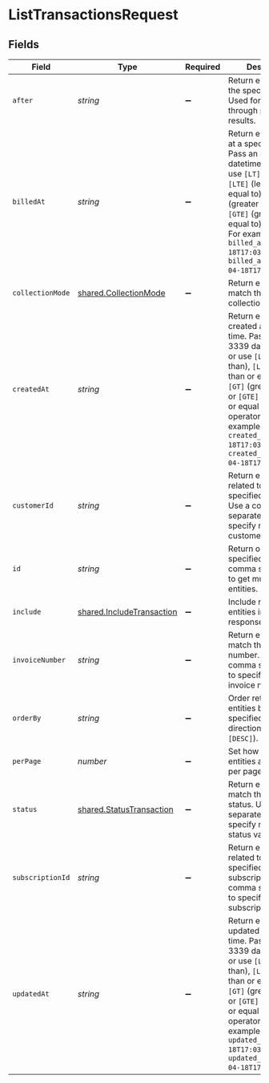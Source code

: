 # ListTransactionsRequest


## Fields

| Field                                                                                                                                                                                                                                                                                                    | Type                                                                                                                                                                                                                                                                                                     | Required                                                                                                                                                                                                                                                                                                 | Description                                                                                                                                                                                                                                                                                              | Example                                                                                                                                                                                                                                                                                                  |
| -------------------------------------------------------------------------------------------------------------------------------------------------------------------------------------------------------------------------------------------------------------------------------------------------------- | -------------------------------------------------------------------------------------------------------------------------------------------------------------------------------------------------------------------------------------------------------------------------------------------------------- | -------------------------------------------------------------------------------------------------------------------------------------------------------------------------------------------------------------------------------------------------------------------------------------------------------- | -------------------------------------------------------------------------------------------------------------------------------------------------------------------------------------------------------------------------------------------------------------------------------------------------------- | -------------------------------------------------------------------------------------------------------------------------------------------------------------------------------------------------------------------------------------------------------------------------------------------------------- |
| `after`                                                                                                                                                                                                                                                                                                  | *string*                                                                                                                                                                                                                                                                                                 | :heavy_minus_sign:                                                                                                                                                                                                                                                                                       | Return entities after the specified cursor. Used for working through paginated results.                                                                                                                                                                                                                  |                                                                                                                                                                                                                                                                                                          |
| `billedAt`                                                                                                                                                                                                                                                                                               | *string*                                                                                                                                                                                                                                                                                                 | :heavy_minus_sign:                                                                                                                                                                                                                                                                                       | Return entities billed at a specific time. Pass an RFC 3339 datetime string, or use `[LT]` (less than), `[LTE]` (less than or equal to), `[GT]` (greater than), or `[GTE]` (greater than or equal to) operators. For example, `billed_at=2023-04-18T17:03:26` or `billed_at[LT]=2023-04-18T17:03:26`.    | 2023-04-18T17:03:26                                                                                                                                                                                                                                                                                      |
| `collectionMode`                                                                                                                                                                                                                                                                                         | [shared.CollectionMode](../../../sdk/models/shared/collectionmode.md)                                                                                                                                                                                                                                    | :heavy_minus_sign:                                                                                                                                                                                                                                                                                       | Return entities that match the specified collection mode.                                                                                                                                                                                                                                                |                                                                                                                                                                                                                                                                                                          |
| `createdAt`                                                                                                                                                                                                                                                                                              | *string*                                                                                                                                                                                                                                                                                                 | :heavy_minus_sign:                                                                                                                                                                                                                                                                                       | Return entities created at a specific time. Pass an RFC 3339 datetime string, or use `[LT]` (less than), `[LTE]` (less than or equal to), `[GT]` (greater than), or `[GTE]` (greater than or equal to) operators. For example, `created_at=2023-04-18T17:03:26` or `created_at[LT]=2023-04-18T17:03:26`. | 2023-04-18T17:03:26                                                                                                                                                                                                                                                                                      |
| `customerId`                                                                                                                                                                                                                                                                                             | *string*                                                                                                                                                                                                                                                                                                 | :heavy_minus_sign:                                                                                                                                                                                                                                                                                       | Return entities related to the specified customer. Use a comma separated list to specify multiple customer IDs.                                                                                                                                                                                          | ctm_01gt25aq4b2zcfw12szwtjrbdt                                                                                                                                                                                                                                                                           |
| `id`                                                                                                                                                                                                                                                                                                     | *string*                                                                                                                                                                                                                                                                                                 | :heavy_minus_sign:                                                                                                                                                                                                                                                                                       | Return only the IDs specified. Use a comma separated list to get multiple entities.                                                                                                                                                                                                                      |                                                                                                                                                                                                                                                                                                          |
| `include`                                                                                                                                                                                                                                                                                                | [shared.IncludeTransaction](../../../sdk/models/shared/includetransaction.md)                                                                                                                                                                                                                            | :heavy_minus_sign:                                                                                                                                                                                                                                                                                       | Include related entities in the response.                                                                                                                                                                                                                                                                |                                                                                                                                                                                                                                                                                                          |
| `invoiceNumber`                                                                                                                                                                                                                                                                                          | *string*                                                                                                                                                                                                                                                                                                 | :heavy_minus_sign:                                                                                                                                                                                                                                                                                       | Return entities that match the invoice number. Use a comma separated list to specify multiple invoice numbers.                                                                                                                                                                                           | ABC-12345                                                                                                                                                                                                                                                                                                |
| `orderBy`                                                                                                                                                                                                                                                                                                | *string*                                                                                                                                                                                                                                                                                                 | :heavy_minus_sign:                                                                                                                                                                                                                                                                                       | Order returned entities by the specified field and direction (`[ASC]` or `[DESC]`).                                                                                                                                                                                                                      |                                                                                                                                                                                                                                                                                                          |
| `perPage`                                                                                                                                                                                                                                                                                                | *number*                                                                                                                                                                                                                                                                                                 | :heavy_minus_sign:                                                                                                                                                                                                                                                                                       | Set how many entities are returned per page.                                                                                                                                                                                                                                                             |                                                                                                                                                                                                                                                                                                          |
| `status`                                                                                                                                                                                                                                                                                                 | [shared.StatusTransaction](../../../sdk/models/shared/statustransaction.md)                                                                                                                                                                                                                              | :heavy_minus_sign:                                                                                                                                                                                                                                                                                       | Return entities that match the specified status. Use a comma separated list to specify multiple status values.                                                                                                                                                                                           |                                                                                                                                                                                                                                                                                                          |
| `subscriptionId`                                                                                                                                                                                                                                                                                         | *string*                                                                                                                                                                                                                                                                                                 | :heavy_minus_sign:                                                                                                                                                                                                                                                                                       | Return entities related to the specified subscription. Use a comma separated list to specify multiple subscription IDs.                                                                                                                                                                                  | sub_01gvne45dvdhg5gdxrz6hh511r                                                                                                                                                                                                                                                                           |
| `updatedAt`                                                                                                                                                                                                                                                                                              | *string*                                                                                                                                                                                                                                                                                                 | :heavy_minus_sign:                                                                                                                                                                                                                                                                                       | Return entities updated at a specific time. Pass an RFC 3339 datetime string, or use `[LT]` (less than), `[LTE]` (less than or equal to), `[GT]` (greater than), or `[GTE]` (greater than or equal to) operators. For example, `updated_at=2023-04-18T17:03:26` or `updated_at[LT]=2023-04-18T17:03:26`. | 2023-04-18T17:03:26                                                                                                                                                                                                                                                                                      |